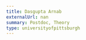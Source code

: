 ```yaml
---
title: Dasgupta Arnab
externalUrl: nan
summary: Postdoc, Theory
type: universityofpittsburgh
---
```

